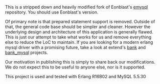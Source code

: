 This is a stripped down and heavily modified fork of Eonblast's [emysql][emysql]
repository.  You should use Eonblast's version.

Of primary note is that prepared statement support is removed.  Outside of that,
the general code base should be simpler and cleaner.  However the underlying
design and architecture of this application is generally flawed.  This is just
our attempt to take what works for us and remove everything else to reduce the
LoC to maintain.  If you are looking for a modern erlang mysql driver with a
promising future, take a look at extend's [bank][bank] and
[bank_mysql][bank_mysql] projects.

Our motivation in publishing this is simply to share back our modifications.
We do not expect this to be useful to anyone else, nor is it supported.

This project is used and tested with Erlang R16B02 and MySQL 5.5.30

[emysql]: http://github.com/Eonblast/emysql
[bank]: http://github.com/extend/bank
[bank_mysql]: http://github.com/extend/bank_mysql

